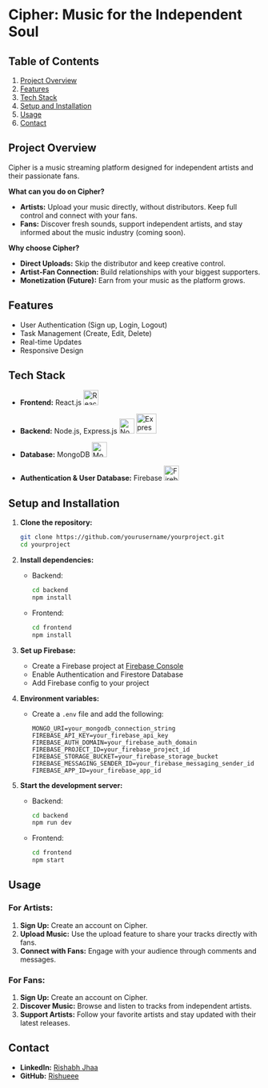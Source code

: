 # Cipher: Music for the Independent Soul

## Table of Contents

1. [Project Overview](#project-overview)
2. [Features](#features)
3. [Tech Stack](#tech-stack)
4. [Setup and Installation](#setup-and-installation)
5. [Usage](#usage)
6. [Contact](#contact)

## Project Overview

Cipher is a music streaming platform designed for independent artists and their passionate fans.

**What can you do on Cipher?**

- **Artists:** Upload your music directly, without distributors. Keep full control and connect with your fans.
- **Fans:** Discover fresh sounds, support independent artists, and stay informed about the music industry (coming soon).

**Why choose Cipher?**

- **Direct Uploads:** Skip the distributor and keep creative control.
- **Artist-Fan Connection:** Build relationships with your biggest supporters.
- **Monetization (Future):** Earn from your music as the platform grows.

## Features

- User Authentication (Sign up, Login, Logout)
- Task Management (Create, Edit, Delete)
- Real-time Updates
- Responsive Design

## Tech Stack

- **Frontend:** React.js <img src="https://upload.wikimedia.org/wikipedia/commons/a/a7/React-icon.svg" alt="React" width="30">
- **Backend:** Node.js, Express.js <img src="https://upload.wikimedia.org/wikipedia/commons/d/d9/Node.js_logo.svg" alt="Node.js" width="30"> <img src="https://upload.wikimedia.org/wikipedia/commons/6/64/Expressjs.png" alt="Express.js" width="40">
- **Database:** MongoDB  <img src="https://www.mongodb.com/assets/images/global/favicon.ico" alt="MongoDB" width="30">

- **Authentication & User Database:** Firebase <img src="https://firebase.google.com/downloads/brand-guidelines/PNG/logo-logomark.png" alt="Firebase" width="30" ma >

## Setup and Installation

1. **Clone the repository:**
    ```bash
    git clone https://github.com/yourusername/yourproject.git
    cd yourproject
    ```

2. **Install dependencies:**
    - Backend:
      ```bash
      cd backend
      npm install
      ```
    - Frontend:
      ```bash
      cd frontend
      npm install
      ```

3. **Set up Firebase:**
    - Create a Firebase project at [Firebase Console](https://console.firebase.google.com/)
    - Enable Authentication and Firestore Database
    - Add Firebase config to your project

4. **Environment variables:**
    - Create a `.env` file and add the following:
      ```env
      MONGO_URI=your_mongodb_connection_string
      FIREBASE_API_KEY=your_firebase_api_key
      FIREBASE_AUTH_DOMAIN=your_firebase_auth_domain
      FIREBASE_PROJECT_ID=your_firebase_project_id
      FIREBASE_STORAGE_BUCKET=your_firebase_storage_bucket
      FIREBASE_MESSAGING_SENDER_ID=your_firebase_messaging_sender_id
      FIREBASE_APP_ID=your_firebase_app_id
      ```

5. **Start the development server:**
    - Backend:
      ```bash
      cd backend
      npm run dev
      ```
    - Frontend:
      ```bash
      cd frontend
      npm start
      ```

## Usage

### For Artists:
1. **Sign Up:** Create an account on Cipher.
2. **Upload Music:** Use the upload feature to share your tracks directly with fans.
3. **Connect with Fans:** Engage with your audience through comments and messages.

### For Fans:
1. **Sign Up:** Create an account on Cipher.
2. **Discover Music:** Browse and listen to tracks from independent artists.
3. **Support Artists:** Follow your favorite artists and stay updated with their latest releases.

## Contact

- **LinkedIn:** [Rishabh Jhaa](https://www.linkedin.com/in/rishabh-jhaa-)
- **GitHub:** [Rishueee](https://github.com/Rishueee?tab=repositories)
